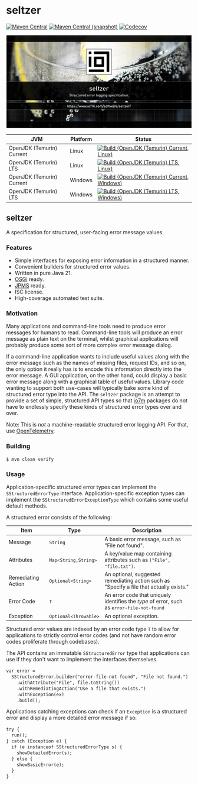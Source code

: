 seltzer
===

[![Maven Central](https://img.shields.io/maven-central/v/com.io7m.seltzer/com.io7m.seltzer.svg?style=flat-square)](http://search.maven.org/#search%7Cga%7C1%7Cg%3A%22com.io7m.seltzer%22)
[![Maven Central (snapshot)](https://img.shields.io/nexus/s/com.io7m.seltzer/com.io7m.seltzer?server=https%3A%2F%2Fs01.oss.sonatype.org&style=flat-square)](https://s01.oss.sonatype.org/content/repositories/snapshots/com/io7m/seltzer/)
[![Codecov](https://img.shields.io/codecov/c/github/io7m-com/seltzer.svg?style=flat-square)](https://codecov.io/gh/io7m-com/seltzer)

![com.io7m.seltzer](./src/site/resources/seltzer.jpg?raw=true)

| JVM | Platform | Status |
|-----|----------|--------|
| OpenJDK (Temurin) Current | Linux | [![Build (OpenJDK (Temurin) Current, Linux)](https://img.shields.io/github/actions/workflow/status/io7m-com/seltzer/main.linux.temurin.current.yml)](https://www.github.com/io7m-com/seltzer/actions?query=workflow%3Amain.linux.temurin.current)|
| OpenJDK (Temurin) LTS | Linux | [![Build (OpenJDK (Temurin) LTS, Linux)](https://img.shields.io/github/actions/workflow/status/io7m-com/seltzer/main.linux.temurin.lts.yml)](https://www.github.com/io7m-com/seltzer/actions?query=workflow%3Amain.linux.temurin.lts)|
| OpenJDK (Temurin) Current | Windows | [![Build (OpenJDK (Temurin) Current, Windows)](https://img.shields.io/github/actions/workflow/status/io7m-com/seltzer/main.windows.temurin.current.yml)](https://www.github.com/io7m-com/seltzer/actions?query=workflow%3Amain.windows.temurin.current)|
| OpenJDK (Temurin) LTS | Windows | [![Build (OpenJDK (Temurin) LTS, Windows)](https://img.shields.io/github/actions/workflow/status/io7m-com/seltzer/main.windows.temurin.lts.yml)](https://www.github.com/io7m-com/seltzer/actions?query=workflow%3Amain.windows.temurin.lts)|

## seltzer

A specification for structured, user-facing error message values.

### Features

  * Simple interfaces for exposing error information in a structured manner.
  * Convenient builders for structured error values.
  * Written in pure Java 21.
  * [OSGi](https://www.osgi.org/) ready.
  * [JPMS](https://en.wikipedia.org/wiki/Java_Platform_Module_System) ready.
  * ISC license.
  * High-coverage automated test suite.

### Motivation

Many applications and command-line tools need to produce error messages for
humans to read. Command-line tools will produce an error message as plain
text on the terminal, whilst graphical applications will probably produce
some sort of more complex error message dialog.

If a command-line application wants to include useful values along with the
error message such as the names of missing files, request IDs, and so on, the
only option it really has is to encode this information directly into the
error message. A GUI application, on the other hand, could display a basic
error message along with a graphical table of useful values. Library code wanting
to support both use-cases will typically bake some kind of structured error
type into the API. The `seltzer` package is an attempt to provide a set of
simple, structured API types so that [io7m](https://www.io7m.com/) packages
do not have to endlessly specify these kinds of structured error types over
and over.

Note: This is _not_ a machine-readable structured error logging API. For that,
use [OpenTelemetry](https://opentelemetry.io/).

### Building

```
$ mvn clean verify
```

### Usage

Application-specific structured error types can implement the
`SStructuredErrorType` interface. Application-specific exception types can
implement the `SStructuredErrorExceptionType` which contains some useful
default methods.

A structured error consists of the following:

|Item               |Type                  | Description |
|-------------------|----------------------|-------------|
|Message            |`String`              | A basic error message, such as "File not found".|
|Attributes         |`Map<String,String>`  | A key/value map containing attributes such as `("File", "file.txt")`.|
|Remediating Action |`Optional<String>`    | An optional, suggested remediating action such as "Specify a file that actually exists."|
|Error Code         |`T`                   | An error code that uniquely identifies the _type_ of error, such as `error-file-not-found`|
|Exception          |`Optional<Throwable>` | An optional exception. |

Structured error values are indexed by an error code type `T` to allow for
applications to strictly control error codes (and not have random error codes
proliferate through codebases).

The API contains an immutable `SStructuredError` type that applications can
use if they don't want to implement the interfaces themselves.

```
var error =
  SStructuredError.builder("error-file-not-found", "File not found.")
    .withAttribute("File", file.toString())
    .withRemediatingAction("Use a file that exists.")
    .withException(ex)
    .build();
```

Applications catching exceptions can check if an `Exception` is a structured
error and display a more detailed error message if so:

```
try {
  run();
} catch (Exception e) {
  if (e instanceof SStructuredErrorType s) {
    showDetailedError(s);
  } else {
    showBasicError(e);
  }
}
```

